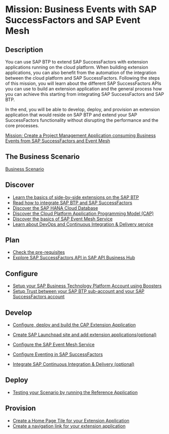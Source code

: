 # Mission: Business Events with SAP SuccessFactors and SAP Event Mesh


## Description

You can use SAP BTP to extend SAP SuccessFactors with extension applications running on the cloud platform. When building extension applications, you can also benefit from the automation of the integration between the cloud platform and SAP SuccessFactors.
Following the steps of this mission, you will learn about the different SAP SuccessFactors APIs you can use to build an extension application and the general process how you can achieve this starting from integrating SAP SuccessFactors and SAP BTP. 

In the end, you will be able to develop, deploy, and provision an extension application that would reside on SAP BTP and extend your SAP SuccessFactors functionality without disrupting the performance and the core processes. 

[Mission: Create a Project Management Application consuming Business Events from SAP SuccessFactors and Event Mesh](https://discovery-center.cloud.sap/missiondetail/3368/3404)


## The Business Scenario

[Business Scenario](./scenario/README.md) 


## Discover

* [Learn the basics of side-by-side extensions on the SAP BTP](https://github.com/SAP-samples/cloud-extension-ecc-business-process/blob/mission/mission/discover/SidebySideExtension.md)
* [Read how to integrate SAP BTP and SAP SuccessFactors](./discover/sfsfExtension.md)
* [Discover the SAP HANA Cloud Database](https://github.com/SAP-samples/cloud-extension-ecc-business-process/blob/mission/mission/discover/HANA.md)
* [Discover the Cloud Platform Application Programming Model (CAP)](https://github.com/SAP-samples/cloud-extension-ecc-business-process/blob/mission/mission/discover/CAP.md)
* [Discover the basics of SAP Event Mesh Service](https://github.com/SAP-samples/cloud-extension-ecc-business-process/blob/mission/mission/discover/EventMesh.md)
* [Learn about DevOps and  Continuous Integration & Delivery service](https://github.com/SAP-samples/cloud-extension-ecc-business-process/blob/mission/mission/discover/DevOps.md)

## Plan

* [Check the pre-requisites](./discover/prerequisities.md)
* [Explore SAP SuccessFactors API in SAP API Business Hub](./api-hub/README.md) 


## Configure

* [Setup your SAP Business Technology Platform Account using Boosters](./scp-setup/README.md) 
* [Setup Trust between your SAP BTP sub-account and your SAP SuccessFactors account](./trust-setup/README.md)

## Develop

* [Configure, deploy and build the CAP Extension Application](./extension-app/README.md)
* [Create SAP Launchpad site and add extension applications(optional)](./launchpad/README.md)

* [Configure the SAP Event Mesh Service](./ems-config/README.md) 
* [Configure Eventing in SAP SuccessFactors](./sf-configuration/README.md)
* [Integrate SAP Continuous Integration & Delivery (optional)](./cicd/README.md) 

## Deploy
* [Testing your Scenario by running the Reference Application](./run-demo/README.md)

## Provision

* [Create a Home Page Tile for your Extension Application](./provision/customTile.md)
* [Create a navigation link for your extension application](./provision/customNaviLink.md)




